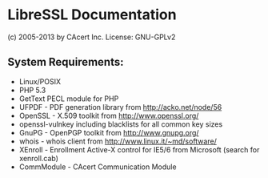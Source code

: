 LibreSSL Documentation
======================

(c) 2005-2013 by CAcert Inc.
License: GNU-GPLv2

## System Requirements:

 * Linux/POSIX
 * PHP 5.3
 * GetText PECL module for PHP
 * UFPDF - PDF generation library from http://acko.net/node/56
 * OpenSSL - X.509 toolkit from http://www.openssl.org/
 * openssl-vulnkey including blacklists for all common key sizes
 * GnuPG - OpenPGP toolkit from http://www.gnupg.org/
 * whois - whois client from http://www.linux.it/~md/software/
 * XEnroll - Enrollment Active-X control for IE5/6 from Microsoft (search for xenroll.cab)
 * CommModule - CAcert Communication Module


